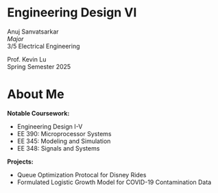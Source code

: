 # Engineering Design VI
Anuj Sanvatsarkar \
*Major* \
3/5 Electrical Engineering

Prof. Kevin Lu \
Spring Semester 2025

# About Me

**Notable Coursework:**
- Engineering Design I-V
- EE 390: Microprocessor Systems
- EE 345: Modeling and Simulation
- EE 348: Signals and Systems

**Projects:**
- Queue Optimization Protocal for Disney Rides
- Formulated Logistic Growth Model for COVID-19 Contamination Data

#
  

